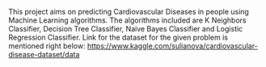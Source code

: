 This project aims on predicting Cardiovascular Diseases in people using Machine Learning algorithms. The algorithms included are K Neighbors Classifier, Decision Tree Classifier, Naive Bayes Classifier and Logistic Regression Classifier. 
Link for the dataset for the given problem is mentioned right below:
https://www.kaggle.com/sulianova/cardiovascular-disease-dataset/data

